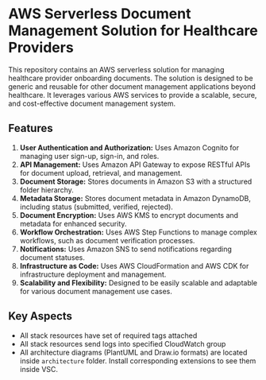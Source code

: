# AWS Serverless Document Management Solution for Healthcare Providers

This repository contains an AWS serverless solution for managing healthcare provider onboarding documents. The solution is designed to be generic and reusable for other document management applications beyond healthcare. It leverages various AWS services to provide a scalable, secure, and cost-effective document management system.

## Features

1. **User Authentication and Authorization:** Uses Amazon Cognito for managing user sign-up, sign-in, and roles.
2. **API Management:** Uses Amazon API Gateway to expose RESTful APIs for document upload, retrieval, and management.
3. **Document Storage:** Stores documents in Amazon S3 with a structured folder hierarchy.
4. **Metadata Storage:** Stores document metadata in Amazon DynamoDB, including status (submitted, verified, rejected).
5. **Document Encryption:** Uses AWS KMS to encrypt documents and metadata for enhanced security.
6. **Workflow Orchestration:** Uses AWS Step Functions to manage complex workflows, such as document verification processes.
7. **Notifications:** Uses Amazon SNS to send notifications regarding document statuses.
8. **Infrastructure as Code:** Uses AWS CloudFormation and AWS CDK for infrastructure deployment and management.
9. **Scalability and Flexibility:** Designed to be easily scalable and adaptable for various document management use cases.

## Key Aspects

- All stack resources have set of required tags attached
- All stack resources send logs into specified CloudWatch group
- All architecture diagrams (PlantUML and Draw.io formats) are located inside `architecture` folder. Install corresponding extensions to see them inside VSC.